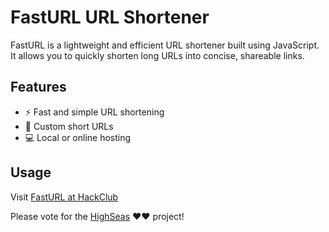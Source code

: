 # FastURL URL Shortener

FastURL is a lightweight and efficient URL shortener built using JavaScript. It allows you to quickly shorten long URLs into concise, shareable links.

## Features

- ⚡ Fast and simple URL shortening
- 🔗 Custom short URLs 
- 💻 Local or online hosting

## Usage
Visit [FastURL at HackClub](https://www.fasturl.samannoyb.hackclub.com/)

Please vote for the [HighSeas](https://highseas.hackclub.com/) ♥️♥️ project!
